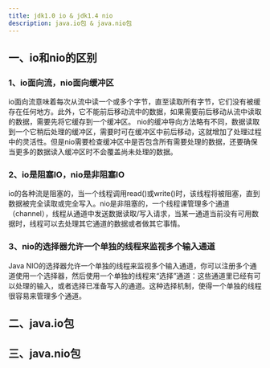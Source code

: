 ```yaml
---
title: jdk1.0 io & jdk1.4 nio
description: java.io包 & java.nio包
---
```


## 一、io和nio的区别

### 1、io面向流，nio面向缓冲区

io面向流意味着每次从流中读一个或多个字节，直至读取所有字节，它们没有被缓存在任何地方。此外，它不能前后移动流中的数据，如果需要前后移动从流中读取的数据，需要先将它缓存到一个缓冲区。 nio的缓冲导向方法略有不同，数据读取到一个它稍后处理的缓冲区，需要时可在缓冲区中前后移动，这就增加了处理过程中的灵活性。但是nio需要检查缓冲区中是否包含所有需要处理的数据，还要确保当更多的数据读入缓冲区时不会覆盖尚未处理的数据。

### 2、io是阻塞IO，nio是非阻塞IO

io的各种流是阻塞的，当一个线程调用read()或write()时，该线程将被阻塞，直到数据被完全读取或完全写入。nio是非阻塞的，一个线程课管理多个通道（channel），线程从通道中发送数据读取/写入请求，当某一通道当前没有可用数据时，线程可以去处理其它通道的数据或者做其它事情。

### 3、nio的选择器允许一个单独的线程来监视多个输入通道

Java NIO的选择器允许一个单独的线程来监视多个输入通道，你可以注册多个通道使用一个选择器，然后使用一个单独的线程来“选择”通道：这些通道里已经有可以处理的输入，或者选择已准备写入的通道。这种选择机制，使得一个单独的线程很容易来管理多个通道。

## 二、java.io包

## 三、java.nio包
